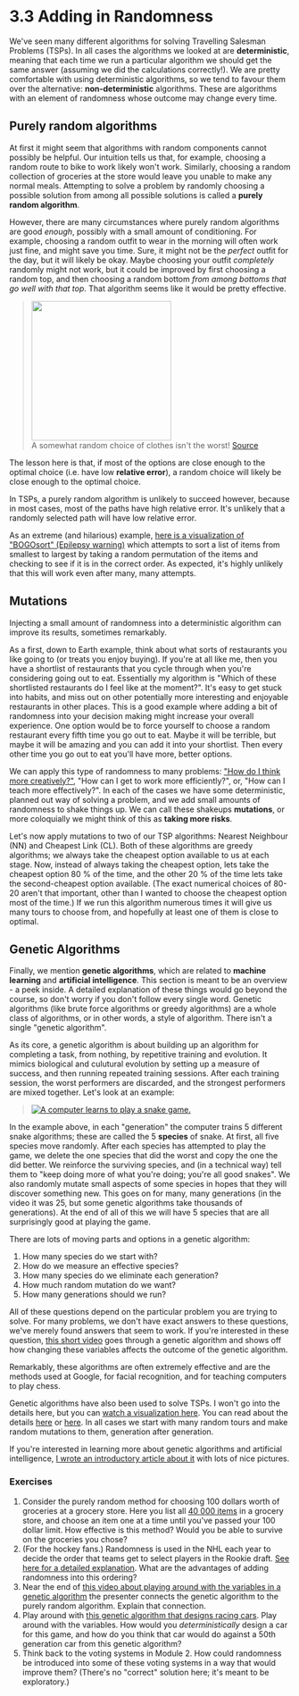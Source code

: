 # 3.3 Adding in Randomness

We've seen many different algorithms for solving Travelling Salesman Problems (TSPs). In all cases the algorithms we looked at are **deterministic**, meaning that each time we run a particular algorithm we should get the same answer (assuming we did the calculations correctly!). We are pretty comfortable with using deterministic algorithms, so we tend to favour them over the alternative: **non-deterministic** algorithms. These are algorithms with an element of randomness whose outcome may change every time.

## Purely random algorithms

At first it might seem that algorithms with random components cannot possibly be helpful. Our intuition tells us that, for example, choosing a random route to bike to work likely won't work. Similarly, choosing a random collection of groceries at the store would leave you unable to make any normal meals. Attempting to solve a problem by randomly choosing a possible solution from among all possible solutions is called a **purely random algorithm**.

However, there are many circumstances where purely random algorithms are good *enough*, possibly with a small amount of conditioning. For example, choosing a random outfit to wear in the morning will often work just fine, and might save you time. Sure, it might not be the *perfect* outfit for the day, but it will likely be okay. Maybe choosing your outfit *completely* randomly might not work, but it could be improved by first choosing a random top, and then choosing a random bottom *from among bottoms that go well with that top*. That algorithm seems like it would be pretty effective.

> <a href="url"><img src="https://recycledrose.files.wordpress.com/2010/08/dsc_0008.jpg" align="center" width="250" ></a>    
> A somewhat random choice of clothes isn't the worst! [Source](https://recycledrose.wordpress.com/2010/08/12/day-40-mismatch-style/)

The lesson here is that, if most of the options are close enough to the optimal choice (i.e. have low **relative error**), a random choice will likely be close enough to the optimal choice.

In TSPs, a purely random algorithm is unlikely to succeed however, because in most cases, most of the paths have high relative error. It's unlikely that a randomly selected path will have low relative error.

As an extreme (and hilarious) example, [here is a visualization of "BOGOsort" (Epilepsy warning)](https://www.youtube.com/watch?v=DaPJkYo2quc) which attempts to sort a list of items from smallest to largest by taking a random permutation of the items and checking to see if it is in the correct order. As expected, it's highly unlikely that this will work even after many, many attempts.

## Mutations

Injecting a small amount of randomness into a deterministic algorithm can improve its results, sometimes remarkably.

As a first, down to Earth example, think about what sorts of restaurants you like going to (or treats you enjoy buying). If you're at all like me, then you have a shortlist of restaurants that you cycle through when you're considering going out to eat. Essentially my algorithm is "Which of these shortlisted restaurants do I feel like at the moment?". It's easy to get stuck into habits, and miss out on other potentially more interesting and enjoyable restaurants in other places. This is a good example where adding a bit of randomness into your decision making might increase your overall experience. One option would be to force yourself to choose a random restaurant every fifth time you go out to eat. Maybe it will be terrible, but maybe it will be amazing and you can add it into your shortlist. Then every other time you go out to eat you'll have more, better options.

We can apply this type of randomness to many problems: ["How do I think more creatively?"](https://bigthink.com/in-their-own-words/the-necessity-of-creative-risk-taking), "How can I get to work more efficiently?", or, "How can I teach more effectively?". In each of the cases we have some deterministic, planned out way of solving a problem, and we add small amounts of randomness to shake things up. We can call these shakeups **mutations**, or more coloquially we might think of this as **taking more risks**.

Let's now apply mutations to two of our TSP algorithms: Nearest Neighbour (NN) and Cheapest Link (CL). Both of these algorithms are greedy algorithms; we always take the cheapest option available to us at each stage. Now, instead of always taking the cheapest option, lets take the cheapest option 80 % of the time, and the other 20 % of the time lets take the second-cheapest option available. (The exact numerical choices of 80-20 aren't that important, other than I wanted to choose the cheapest option most of the time.) If we run this algorithm numerous times it will give us many tours to choose from, and hopefully at least one of them is close to optimal.

## Genetic Algorithms

Finally, we mention **genetic algorithms**, which are related to **machine learning** and **artificial intelligence**. This section is meant to be an overview - a peek inside. A detailed explanation of these things would go beyond the course, so don't worry if you don't follow every single word. Genetic algorithms (like brute force algorithms or greedy algorithms) are a whole class of algorithms, or in other words, a style of algorithm. There isn't a single "genetic algorithm".

As its core, a genetic algorithm is about building up an algorithm for completing a task, from nothing, by repetitive training and evolution. It mimics biological and culutural evolution by setting up a measure of success, and then running repeated training sessions. After each training session, the worst performers are discarded, and the strongest performers are mixed together. Let's look at an example:

> [![A computer learns to play a snake game.](https://img.youtube.com/3bhP7zulFfY/0.jpg)](https://www.youtube.com/watch?v=3bhP7zulFfY) 

In the example above, in each "generation" the computer trains 5 different snake algorithms; these are called the 5 **species** of snake. At first, all five species move randomly. After each species has attempted to play the game, we delete the one species that did the worst and copy the one the did better. We reinforce the surviving species, and (in a technical way) tell them to "keep doing more of what you're doing; you're all good snakes". We also randomly mutate small aspects of some species in hopes that they will discover something new. This goes on for many, many generations (in the video it was 25, but some genetic algorithms take thousands of generations). At the end of all of this we will have 5 species that are all surprisingly good at playing the game.

There are lots of moving parts and options in a genetic algorithm:

1. How many species do we start with?
2. How do we measure an effective species?
3. How many species do we eliminate each generation?
4. How much random mutation do we want?
5. How many generations should we run?

All of these questions depend on the particular problem you are trying to solve. For many problems, we don't have exact answers to these questions, we've merely found answers that seem to work. If you're interested in these question, [this short video](https://www.youtube.com/watch?v=nrKjSeoc7fc) goes through a genetic algorithm and shows off how changing these variables affects the outcome of the genetic algorithm.

Remarkably, these algorithms are often extremely effective and are the methods used at Google, for facial recognition, and for teaching computers to play chess.

Genetic algorithms have also been used to solve TSPs. I won't go into the details here, but you can [watch a visualization here](https://www.youtube.com/watch?v=bUEOuI2fK-M). You can read about the details [here](http://www.theprojectspot.com/tutorial-post/applying-a-genetic-algorithm-to-the-travelling-salesman-problem/5) or [here](https://medium.com/@becmjo/genetic-algorithms-and-the-travelling-salesman-problem-d10d1daf96a1). In all cases we start with many random tours and make random mutations to them, generation after generation.

If you're interested in learning more about genetic algorithms and artificial intelligence, [I wrote an introductory article about it](https://mikepawliuk.ca/2018/03/31/how-does-modern-ai-work-math-for-my-mom/) with lots of nice pictures.  

### Exercises

1. Consider the purely random method for choosing 100 dollars worth of groceries at a grocery store. Here you list all [40 000 items](https://www.marketwatch.com/story/grocery-stores-carry-40000-more-items-than-they-did-in-the-1990s-2017-06-07) in a grocery store, and choose an item one at a time until you've passed your 100 dollar limit. How effective is this method? Would you be able to survive on the groceries you chose?
2. (For the hockey fans.) Randomness is used in the NHL each year to decide the order that teams get to select players in the Rookie draft. [See here for a detailed explanation](https://www.sportsnet.ca/hockey/nhl/2018-nhl-draft-lottery-faq-need-know/). What are the advantages of adding randomness into this ordering?
3. Near the end of [this video about playing around with the variables in a genetic algorithm](https://www.youtube.com/watch?v=nrKjSeoc7fc) the presenter connects the genetic algorithm to the purely random algorithm. Explain that connection.
4. Play around with [this genetic algorithm that designs racing cars](http://rednuht.org/genetic_cars_2/). Play around with the variables. How would you *deterministically* design a car for this game, and how do you think that car would do against a 50th generation car from this genetic algorithm?
5. Think back to the voting systems in Module 2. How could randomness be introduced into some of these voting systems in a way that would improve them? (There's no "correct" solution here; it's meant to be exploratory.)

